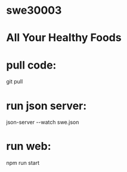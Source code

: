 # swe30003
# All Your Healthy Foods
# pull code: 
git pull
# run json server: 
json-server --watch swe.json
# run web: 
npm run start
